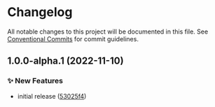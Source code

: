 # Changelog

All notable changes to this project will be documented in this file. See
[Conventional Commits](https://conventionalcommits.org) for commit guidelines.

## 1.0.0-alpha.1 (2022-11-10)


### :sparkles: New Features

* initial release ([53025f4](https://github.com/myparcelnl/ts-utils/commit/53025f43250882e4be29bab79cd4ed378158111d))
